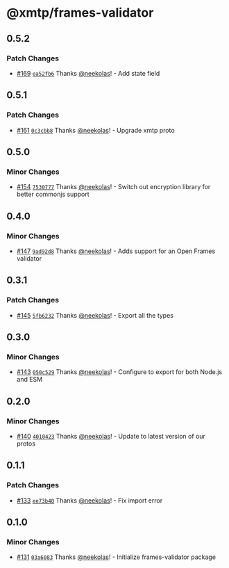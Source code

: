 # @xmtp/frames-validator

## 0.5.2

### Patch Changes

- [#169](https://github.com/xmtp/xmtp-node-js-tools/pull/169) [`ea52fb6`](https://github.com/xmtp/xmtp-node-js-tools/commit/ea52fb63562d611307c7005c8fba472bc286e7e7) Thanks [@neekolas](https://github.com/neekolas)! - Add state field

## 0.5.1

### Patch Changes

- [#161](https://github.com/xmtp/xmtp-node-js-tools/pull/161) [`0c3cbb8`](https://github.com/xmtp/xmtp-node-js-tools/commit/0c3cbb8fb3aa392ec72787e1512d177c7c49a011) Thanks [@neekolas](https://github.com/neekolas)! - Upgrade xmtp proto

## 0.5.0

### Minor Changes

- [#154](https://github.com/xmtp/xmtp-node-js-tools/pull/154) [`7530777`](https://github.com/xmtp/xmtp-node-js-tools/commit/7530777be8e863a87bc5cad6136db8202eb9bea7) Thanks [@neekolas](https://github.com/neekolas)! - Switch out encryption library for better commonjs support

## 0.4.0

### Minor Changes

- [#147](https://github.com/xmtp/xmtp-node-js-tools/pull/147) [`9ad92d8`](https://github.com/xmtp/xmtp-node-js-tools/commit/9ad92d801ce58a0610078016640a4e611b73e662) Thanks [@neekolas](https://github.com/neekolas)! - Adds support for an Open Frames validator

## 0.3.1

### Patch Changes

- [#145](https://github.com/xmtp/xmtp-node-js-tools/pull/145) [`5fb6232`](https://github.com/xmtp/xmtp-node-js-tools/commit/5fb623267505a3e964281e3527c76c6a1c752c14) Thanks [@neekolas](https://github.com/neekolas)! - Export all the types

## 0.3.0

### Minor Changes

- [#143](https://github.com/xmtp/xmtp-node-js-tools/pull/143) [`050c529`](https://github.com/xmtp/xmtp-node-js-tools/commit/050c52986414773dba01796ed86d1ea5ec365be8) Thanks [@neekolas](https://github.com/neekolas)! - Configure to export for both Node.js and ESM

## 0.2.0

### Minor Changes

- [#140](https://github.com/xmtp/xmtp-node-js-tools/pull/140) [`4010423`](https://github.com/xmtp/xmtp-node-js-tools/commit/40104235bb8f5ab62cd98e35214d62e268816c93) Thanks [@neekolas](https://github.com/neekolas)! - Update to latest version of our protos

## 0.1.1

### Patch Changes

- [#133](https://github.com/xmtp/xmtp-node-js-tools/pull/133) [`ee73b40`](https://github.com/xmtp/xmtp-node-js-tools/commit/ee73b40f72f22d62bd3d341ce691cc30e18c3ec3) Thanks [@neekolas](https://github.com/neekolas)! - Fix import error

## 0.1.0

### Minor Changes

- [#131](https://github.com/xmtp/xmtp-node-js-tools/pull/131) [`03a6083`](https://github.com/xmtp/xmtp-node-js-tools/commit/03a608352ec9814edda449ad75610a78ad6c4110) Thanks [@neekolas](https://github.com/neekolas)! - Initialize frames-validator package
